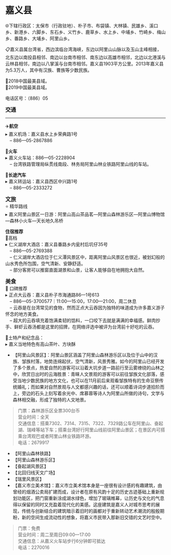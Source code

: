 # 嘉义县  
🌐下辖行政区：太保市（行政驻地）、朴子市、布袋镇、大林镇、民雄乡、溪口乡、新港乡、六脚乡、东石乡、义竹乡、鹿草乡、水上乡、中埔乡、竹崎乡、梅山乡、番路乡、大埔乡、阿里山乡。  

📋嘉义县属台湾省，西边滨临台湾海峡，东边以阿里山山脉以及玉山主峰相接，北东边以南投县相邻、南边以台南市相邻、南东边以高雄市相邻，北边以北港溪与云林县相邻，南边以八掌溪与台南市相邻。嘉义县1903平方公里。2013年嘉义县为5.3万人，其中有汉族、曹族等少数民族。  

🏅2018中国最美县域。  
🏅2019中国最美县域。  

电话区号：（886）05  

<big>**交通**</big>  
***  
✈️**航空**  
▸ 嘉义机场：嘉义县水上乡荣典路1号  
　– 886—05-2867886  

🚈**火车**  
▸ 嘉义火车站：886—05-2228904  
　– 台湾铁路管理局纵贯线南段、林务局阿里山林业铁路阿里山线的车站。  

🚌**长途汽车**  
▸ 嘉义转运站：嘉义县西区中兴路1号  
　– 886—05-2333272  

<big>**文旅**</big>  
⭐ 精华路线  
▸ 嘉义阿里山景区一日游：阿里山高山茶品茗—阿里山森林游乐区—阿里山博物馆—森林小火车—天长地久吊桥  

**住宿推荐**  
🏨高档  
▸ 仁义湖岸大酒店：嘉义县番路乡内瓮村后坑仔35号  
　– 886—05-2769388  
　– 仁义湖岸大酒店位于仁义潭风景区中，距离阿里山风景区也很近，被划幻般的山水秀色所包围，空气清新、安静舒适。  
　– 部分客房可以推窗直面湖景和山景，让客人能够自在地拥抱大自然。  

<big>**美食**</big>  
🏮 口碑推荐  
▸ 正点大云吞：嘉义县朴子市海通路86—1号613  
　– 886—05-3700577｜11:00—15:00，17:00—21:00，周二休息  
　– 云吞是在台湾常见的食物，然而正点大云吞因为独特的味道成为许多嘉义游子怀念的地方美食。  
　– 超大的云吞填充着饱满柔韧的馅料，一口咬下去就是满满的幸福感。鲜肉抄手、鲜虾云吞汤都是这里的招牌，在网络评选中被评为台湾前十好吃的云吞。  

🧊土特产和纪念品：  
▸ 嘉义当地特色有高山茶叶、方块酥  

* 【阿里山风景区】：阿里山景区涵盖了阿里山森林游乐区以及位于山中的汉族、邹族村落，地势连绵起伏，空气清新，风景秀雅。如今的阿里山已经开发了多个景点，热爱自然的游客可以沿着大坑步道一路前行至云雾缭绕的山林之中，欣赏日出时的云海胜景：青睐人文景观的游客可以前往邹族文化部落，感受当地少数民族的地方文化，也可以在11月前后来观看邹族特有的生命豆祭传统婚礼；而如果对自然景观与人文都感兴趣的话，还可以顺着诗词步道拾阶而上，旁边的石头上刻写着余光中、席慕蓉等诗人为阿里山所做的诗句，文学与森林相交融，形成了独特的人文地景。  
> 门票：森林游乐区全票300台币  
> 营业时间：全天  
> 交通信息：搭乘7302、7314、7315、7322、7329路公车在阿里山、奋起湖、瑞峰等站下车；搭乘台湾好行阿里山线前往阿里山景区；在景区内可搭乘台湾观巴或者阿里山林业铁路环游。  
> 电话：2679917  
* 【阿里山森林铁路】  
* 【阿里山森林游乐区】  
* 【奋起湖风景区】  
* 【北回归线天文广场】  
* 【瑞里风景区】  
* 【嘉义市立美术馆】：嘉义市立美术馆本身是一座很有设计感的有趣建筑，由曾经的烟酒公卖局扩建而成，设计者在原有风韵十足的历史古迹基础上重新规划功能区，把门窗重新涂成湖水绿色，增加了玻璃帷幕，让历史与文化的气息得以保留的同时又充盈着现代化的美感。这座建筑是嘉义人对城市思考的展现，传统与创新结合的建筑暗示着旧时的画都对于重新转动艺术潮流的殷殷期盼，新的空间生成流动性的想象，将嘉义市民带入那新旧交错的文艺时空中。  
> 门票：免费  
> 营业时间：周二至周日09:00—17:00  
> 交通信息：从嘉义火车站步行6分钟即可抵达  
> 电话：2270016  
